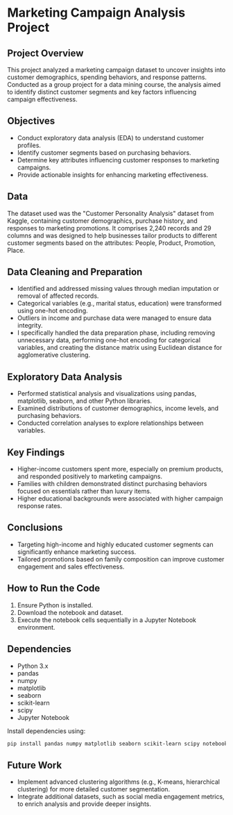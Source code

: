 # Marketing Campaign Analysis Project

## Project Overview

This project analyzed a marketing campaign dataset to uncover insights into customer demographics, spending behaviors, and response patterns. Conducted as a group project for a data mining course, the analysis aimed to identify distinct customer segments and key factors influencing campaign effectiveness.

## Objectives

* Conduct exploratory data analysis (EDA) to understand customer profiles.
* Identify customer segments based on purchasing behaviors.
* Determine key attributes influencing customer responses to marketing campaigns.
* Provide actionable insights for enhancing marketing effectiveness.

## Data

The dataset used was the "Customer Personality Analysis" dataset from Kaggle, containing customer demographics, purchase history, and responses to marketing promotions. It comprises 2,240 records and 29 columns and was designed to help businesses tailor products to different customer segments based on the attributes: People, Product, Promotion, Place.

## Data Cleaning and Preparation

* Identified and addressed missing values through median imputation or removal of affected records.
* Categorical variables (e.g., marital status, education) were transformed using one-hot encoding.
* Outliers in income and purchase data were managed to ensure data integrity.
* I specifically handled the data preparation phase, including removing unnecessary data, performing one-hot encoding for categorical variables, and creating the distance matrix using Euclidean distance for agglomerative clustering.

## Exploratory Data Analysis

* Performed statistical analysis and visualizations using pandas, matplotlib, seaborn, and other Python libraries.
* Examined distributions of customer demographics, income levels, and purchasing behaviors.
* Conducted correlation analyses to explore relationships between variables.

## Key Findings

* Higher-income customers spent more, especially on premium products, and responded positively to marketing campaigns.
* Families with children demonstrated distinct purchasing behaviors focused on essentials rather than luxury items.
* Higher educational backgrounds were associated with higher campaign response rates.

## Conclusions

* Targeting high-income and highly educated customer segments can significantly enhance marketing success.
* Tailored promotions based on family composition can improve customer engagement and sales effectiveness.

## How to Run the Code

1. Ensure Python is installed.
2. Download the notebook and dataset.
3. Execute the notebook cells sequentially in a Jupyter Notebook environment.

## Dependencies

* Python 3.x
* pandas
* numpy
* matplotlib
* seaborn
* scikit-learn
* scipy
* Jupyter Notebook

Install dependencies using:

```bash
pip install pandas numpy matplotlib seaborn scikit-learn scipy notebook
```

## Future Work

* Implement advanced clustering algorithms (e.g., K-means, hierarchical clustering) for more detailed customer segmentation.
* Integrate additional datasets, such as social media engagement metrics, to enrich analysis and provide deeper insights.
